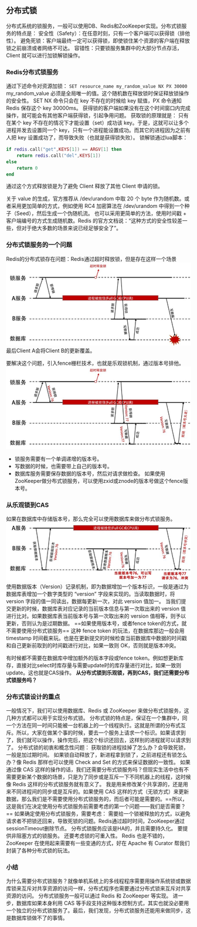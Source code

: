 ## 分布式锁
分布式系统的锁服务，一般可以使用DB、Redis和ZooKeeper实现。分布式锁服务的特点是：
	安全性（Safety）：在任意时刻，只有一个客户端可以获得锁（排他性）。
	避免死锁：客户端最终一定可以获得锁，即使锁住某个资源的客户端在释放锁之前崩溃或者网络不可达。
	容错性：只要锁服务集群中的大部分节点存活，Client 就可以进行加锁解锁操作。

### Redis分布式锁服务
通过下述命令对资源加锁：
`SET resource_name my_random_value NX PX 30000`
	my_random_value 必须是全局唯一的值。这个随机数在释放锁时保证释放锁操作的安全性。
	SET NX 命令只会在 key 不存在的时候给 key 赋值，PX 命令通知 Redis 保存这个 key 30000ms。
	获得锁的客户端如果没有在这个时间窗口内完成操作，就可能会有其他客户端获得锁，引起争用问题。
获取锁的原理就是：
只有在某个 key 不存在的情况下才能设置（set）成功该 key。于是，这就可以让多个进程并发去设置同一个 key，只有一个进程能设置成功。而其它的进程因为之前有人把 key 设置成功了，而导致失败（也就是获得锁失败）。
锁解锁通过lua脚本：
```lua
if redis.call("get",KEYS[1]) == ARGV[1] then
	return redis.call("del",KEYS[1])
else
	return 0
end
```
通过这个方式释放锁是为了避免 Client 释放了其他 Client 申请的锁。

关于 value 的生成，官方推荐从 /dev/urandom 中取 20 个 byte 作为随机数。或者采用更加简单的方式，例如使用 RC4 加密算法在 /dev/urandom 中得到一个种子（Seed），然后生成一个伪随机流。
也可以采用更简单的方法，使用时间戳 + 客户端编号的方式生成随机数。Redis 的官方文档说：“这种方式的安全性较差一些，但对于绝大多数的场景来说已经足够安全了”。

### 分布式锁服务的一个问题
Redis的分布式锁存在问题：Redis通过超时释放锁，但是存在这样一个场景
![](%E5%B7%A6%E8%80%B3%E5%90%AC%E9%A3%8E/attachments/30a2bd8b301028884bccd995d1d1a977_MD5.jpeg)
最后Client A会将Client B的更新覆盖。

要解决这个问题，引入fence栅栏技术，也就是乐观锁机制，通过版本号排他。
![](%E5%B7%A6%E8%80%B3%E5%90%AC%E9%A3%8E/attachments/6e473cf311cd39397fc15baacb7c7215_MD5.jpeg)
- 锁服务需要有一个单调递增的版本号。
- 写数据的时候，也需要带上自己的版本号。
- 数据库服务需要保存数据的版本号，然后对请求做检查。
如果使用ZooKeeper做分布式锁服务，可以使用zxid或znode的版本号做这个fence版本号。

### 从乐观锁到CAS
如果在数据库中存储版本号，那么完全可以使用数据库来做分布式锁服务。
![](%E5%B7%A6%E8%80%B3%E5%90%AC%E9%A3%8E/attachments/3c8439c29d51746ca6318aa1ba2475a6_MD5.jpeg)
使用数据版本（Version）记录机制，即为数据增加一个版本标识，一般是通过为数据库表增加一个数字类型的 “version” 字段来实现的。当读取数据时，将 version 字段的值一同读出，数据每更新一次，对此 version 值加一。
当我们提交更新的时候，数据库表对应记录的当前版本信息与第一次取出来的 version 值进行比对。如果数据库表当前版本号与第一次取出来的 version 值相等，则予以更新，否则认为是过期数据。
==如果使用版本号，或者fence token的方式，就不需要使用分布式锁服务==
这种 fence token 的玩法，在数据库那边一般会用 timestamp 时间截来玩。也是在更新提交的时候检查当前数据库中数据的时间戳和自己更新前取到的时间戳进行对比，如果一致则 OK，否则就是版本冲突。

有时候都不需要在数据库中增加额外的版本字段或fence token。例如想更新库存，直接对比select时库存量与需要update时的库存量进行对比，如果一致则update。这也就是CAS操作。
**从分布式锁到乐观锁，再到CAS，我们还需要分布式锁服务吗？**

### 分布式锁设计的重点
一般情况下，我们可以使用数据库、Redis 或 ZooKeeper 来做分布式锁服务，这几种方式都可以用于实现分布式锁。
分布式锁的特点是，保证在一个集群中，同一个方法在同一时间只能被一台机器上的一个线程执行。这就是所谓的分布式互斥。所以，大家在做某个事的时候，要去一个服务上请求一个标识。如果请求到了，我们就可以操作，操作完后，把这个标识还回去，这样别的进程就可以请求到了。
分布式锁的初衷和概念性问题：
	获取锁的进程挂掉了怎么办？会导致死锁，一般是加过期时间。
	如果锁自动释放了，新进程拿到锁了，之前进程还有锁怎么办？像 Redis 那样也可以使用 Check and Set 的方式来保证数据的一致性。
	如果通过像 CAS 这样的操作的话，我们还需要分布式锁服务吗？但现实生活中也有不需要更新某个数据的场景，只是为了同步或是互斥一下不同机器上的线程，这时候像 Redis 这样的分布式锁服务就有意义了。
我是用来修改某个共享源的，还是用来不同进程间的同步或是互斥的。如果使用 CAS 这样的方式（无锁方式）来更新数据，那么我们是不需要使用分布式锁服务的，而后者可能是需要的。==所以，这是我们在决定使用分布式锁服务前需要考虑的第一个问题——我们是否需要？==
如果确定使用分布式锁服务，需要考虑：
	需要给一个锁被释放的方式，以避免请求者不把锁还回来，导致死锁的问题。Redis通过超时时间，ZooKeeper通过sessionTimeout删除节点。
	分布式锁服务应该是HA的，并且需要持久化。
	要提供非阻塞方式的锁服务。
	还要考虑锁的可重入性。
Redis 也是不错的，ZooKeeper 在使用起来需要有一些变通的方式，好在 Apache 有 Curator 帮我们封装了各种分布式锁的玩法。

### 小结
为什么需要分布式锁服务？就像单机系统上的多线程程序需要用操作系统锁或数据库锁来互斥对共享资源的访问一样，分布式程序也需要通过分布式锁来互斥对共享资源的访问。
分布式锁服务一般可以通过 Redis 和 ZooKeeper 等实现。
进一步，数据库如果本身利用 CAS 等手段支持这种版本控制方式，其实也就没必要用一个独立的分布式锁服务了。最后，我们发现，分布式锁服务还能用来做同步，这是数据库锁做不了的事情。
